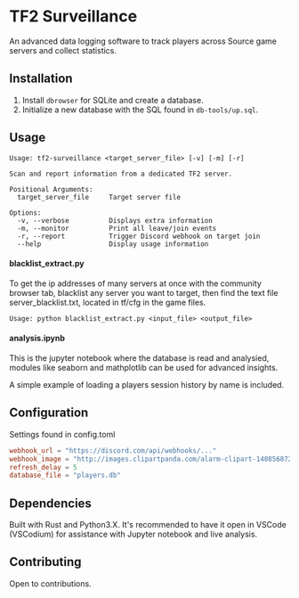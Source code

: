 # TF2 Surveillance

An advanced data logging software to track players across Source game servers and collect statistics.

## Installation

1. Install `dbrowser` for SQLite and create a database.
2. Initialize a new database with the SQL found in `db-tools/up.sql`.

## Usage

```plaintext
Usage: tf2-surveillance <target_server_file> [-v] [-m] [-r]

Scan and report information from a dedicated TF2 server.

Positional Arguments:
  target_server_file     Target server file

Options:
  -v, --verbose          Displays extra information
  -m, --monitor          Print all leave/join events
  -r, --report           Trigger Discord webhook on target join
  --help                 Display usage information
```

#### blacklist_extract.py

To get the ip addresses of many servers at once with the community browser tab, blacklist any server you want to target, then find the text file server_blacklist.txt, located in tf/cfg in the game files.
```plaintext
Usage: python blacklist_extract.py <input_file> <output_file>
```

#### analysis.ipynb

This is the jupyter notebook where the database is read and analysied, modules like seaborn and mathplotlib can be used for advanced insights.

A simple example of loading a players session history by name is included.

## Configuration

Settings found in config.toml

```toml
webhook_url = "https://discord.com/api/webhooks/..."
webhook_image = "http://images.clipartpanda.com/alarm-clipart-1408568727.png"
refresh_delay = 5
database_file = "players.db"
```

## Dependencies

Built with Rust and Python3.X. It's recommended to have it open in VSCode (VSCodium) for assistance with Jupyter notebook and live analysis.

## Contributing

Open to contributions.
